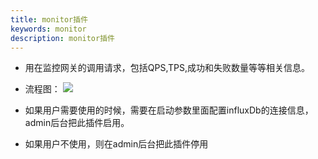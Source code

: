 ```yaml
---
title: monitor插件
keywords: monitor
description: monitor插件
---
```



* 用在监控网关的调用请求，包括QPS,TPS,成功和失败数量等等相关信息。

* 流程图：
 ![](https://yu199195.github.io/images/soul/monitor.png)

* 如果用户需要使用的时候，需要在启动参数里面配置influxDb的连接信息，admin后台把此插件启用。

* 如果用户不使用，则在admin后台把此插件停用